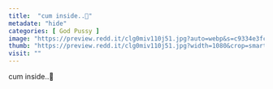 ```yaml
---
title:  "cum inside..👅"
metadate: "hide"
categories: [ God Pussy ]
image: "https://preview.redd.it/clg0miv110j51.jpg?auto=webp&s=c9334e3fcc961e9a0bd6a87fc618d76537ba3c63"
thumb: "https://preview.redd.it/clg0miv110j51.jpg?width=1080&crop=smart&auto=webp&s=de29f39d91e8ddf73e8ecdf0ab6d9417df9ffd46"
visit: ""
---
```

cum inside..👅
